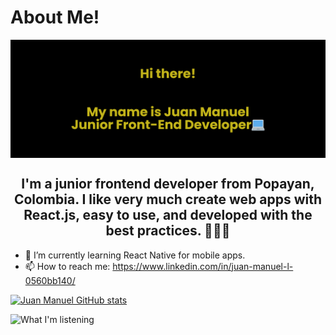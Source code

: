 <h1>About Me!</h1>

<img align="center" alt="Coding" width="1200" src="banner.png">
<h2 align="center"> I'm a junior frontend developer from Popayan, Colombia. I like very much create web apps with React.js, easy to use, and developed with the best practices. 👋🧑‍💻</h2>


- 🌱 I’m currently learning React Native for mobile apps.
- 📫 How to reach me:
  https://www.linkedin.com/in/juan-manuel-l-0560bb140/

[![Juan Manuel GitHub stats](https://github-readme-stats.vercel.app/api?username=jmslasso&show_icons=true&theme=radical)](https://github.com/jmslasso/github-readme-stats)

![What I'm listening](https://spotify-recently-played-readme.vercel.app/api?user=zusz8nhfg18r83ss7td7gcnxz&unique={true|1|on|yes})
